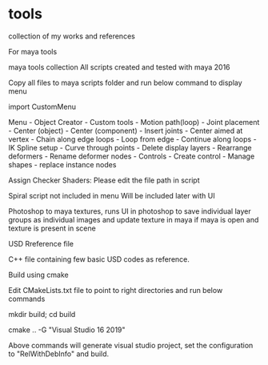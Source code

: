 # tools

collection of my works and references

For maya tools

maya tools collection All scripts created and tested with maya 2016

Copy all files to maya scripts folder and run below command to display menu

import CustomMenu

Menu - Object Creator - Custom tools - Motion path(loop) - Joint placement - Center (object) - Center (component) - Insert joints - Center aimed at vertex - Chain along edge loops - Loop from edge - Continue along loops - IK Spline setup - Curve through points - Delete display layers - Rearrange deformers - Rename deformer nodes - Controls - Create control - Manage shapes - replace instance nodes

Assign Checker Shaders: Please edit the file path in script

Spiral script not included in menu Will be included later with UI

Photoshop to maya textures, runs UI in photoshop to save individual layer groups as individual images and update texture in maya if maya is open and texture is present in scene

USD Rreference file

C++ file containing few basic USD codes as reference.

Build using cmake

Edit CMakeLists.txt file to point to right directories and run below commands

mkdir build; cd build

cmake .. -G "Visual Studio 16 2019"

Above commands will generate visual studio project, set the configuration to "RelWithDebInfo" and build.
